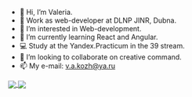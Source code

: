- 👋 Hi, I’m Valeria.
- 📍  Work as web-developer at DLNP JINR, Dubna.
- 👀 I’m interested in Web-development.
- 🌱 I’m currently learning React and Angular.
- 💻 Study at the Yandex.Practicum in the 39 stream.
- 💞️ I’m looking to collaborate on creative command.
- 📫 My e-mail: v.a.kozh@ya.ru


<a href="https://github.com/anuraghazra/github-readme-stats">
  <img align="center" src="https://github-readme-stats.vercel.app/api?username=vkozh&show_icons=true&theme=swift&hide=contribs" />
</a>
<a href="https://github.com/anuraghazra/convoychat">
  <img align="center" src="https://github-readme-stats.vercel.app/api/top-langs/?username=vkozh&layout=compact&theme=swift" />
</a>
